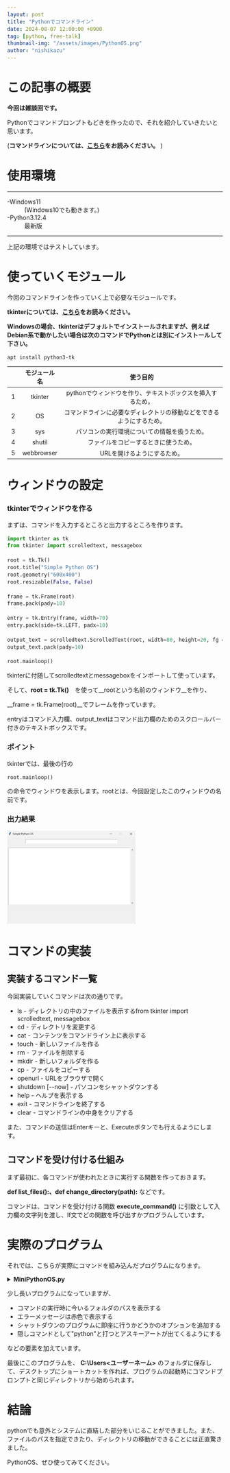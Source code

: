 ```yaml
---
layout: post
title: "Pythonでコマンドライン"
date: 2024-08-07 12:00:00 +0900
tag: [python, free-talk]
thumbnail-img: "/assets/images/PythonOS.png"
author: "nishikazu"
---
```

# この記事の概要
__今回は雑談回です。__

Pythonでコマンドプロンプトもどきを作ったので、それを紹介していきたいと思います。

(__コマンドラインについては、[こちら](https://qiita.com/momo1010/items/adcef12d0c631785499f)をお読みください。__
)
# 使用環境
* * *
<dl>
<dt>-Windows11</dt>
<dd>(Windows10でも動きます。)</dd>
<dt>-Python3.12.4</dt>
<dd>最新版</dd>
</dl>

* * *


上記の環境ではテストしています。



# 使っていくモジュール
今回のコマンドラインを作っていく上で必要なモジュールです。

__tkinterについては、[こちら](https://ja.wikipedia.org/wiki/Tkinter)をお読みください。__

__Windowsの場合、tkinterはデフォルトでインストールされますが、例えばDebian系で動かしたい場合は次のコマンドでPythonとは別にインストールして下さい。__

```
apt install python3-tk
```

|　  |__モジュール名__|__使う目的__|
|:--:|:-------------:|:---------:|
|  1 |  tkinter      | pythonでウィンドウを作り、テキストボックスを挿入するため。|
|  2 |     OS        |    コマンドラインに必要なディレクトリの移動などをできるようにするため。|
|  3 |  sys          | パソコンの実行環境についての情報を扱うため。|
|  4 | shutil        | ファイルをコピーするときに使うため。|
|  5 | webbrowser    | URLを開けるようにするため。|


# ウィンドウの設定
### tkinterでウィンドウを作る
まずは、コマンドを入力するところと出力するところを作ります。

```python:command_window.py
import tkinter as tk
from tkinter import scrolledtext, messagebox

root = tk.Tk()
root.title("Simple Python OS")
root.geometry("600x400")
root.resizable(False, False)

frame = tk.Frame(root)
frame.pack(pady=10)

entry = tk.Entry(frame, width=70)
entry.pack(side=tk.LEFT, padx=10)

output_text = scrolledtext.ScrolledText(root, width=80, height=20, fg = "black",wrap=tk.WORD, bg='white',insertbackground='black')
output_text.pack(pady=10)

root.mainloop()

```
tkinterに付随してscrolledtextとmessageboxをインポートして使っています。


そして、__root = tk.Tk()__　を使って__rootという名前のウィンドウ__を作り、

__frame = tk.Frame(root)__でフレームを作っています。

entryはコマンド入力欄、output_textはコマンド出力欄のためのスクロールバー付きのテキストボックスです。

### ポイント
tkinterでは、最後の行の
```
root.mainloop()
```
の命令でウィンドウを表示します。rootとは、今回設定したこのウィンドウの名前です。

### 出力結果
<img width="300" src="/assets/images/tkinter_window_practice.png">

# コマンドの実装

## 実装するコマンド一覧

今回実装していくコマンドは次の通りです。

* ls               - ディレクトリの中のファイルを表示するfrom tkinter import scrolledtext, messagebox
* cd <path>        - ディレクトリを変更する
* cat <filename>   - コンテンツをコマンドライン上に表示する
* touch <filename> - 新しいファイルを作る
* rm <filename>    - ファイルを削除する
* mkdir <dirname>  - 新しいフォルダを作る
* cp <src> <dest>  - ファイルをコピーする
* openurl <url>    - URLをブラウザで開く
* shutdown [--now] - パソコンをシャットダウンする
* help             - ヘルプを表示する
* exit             - コマンドラインを終了する
* clear            - コマンドラインの中身をクリアする

また、コマンドの送信はEnterキーと、Executeボタンでも行えるようにします。

## コマンドを受け付ける仕組み
まず最初に、各コマンドが使われたときに実行する関数を作っておきます。

**def list_files():、def change_directory(path):**
などです。

コマンドは、コマンドを受け付ける関数
**execute_command()**
に引数として入力欄の文字列を渡し、If文でどの関数を呼び出すかプログラムしています。

# 実際のプログラム

それでは、こちらが実際にコマンドを組み込んだプログラムになります。

**<details><summary>MiniPythonOS.py</summary>**
```python
import os
import sys
import shutil
import tkinter as tk
from tkinter import scrolledtext, messagebox
import webbrowser
def list_files():
    files = "\n".join(os.listdir('.'))
    output_text.insert(tk.END, f"{os.getcwd()} >>> ls\n{files}\n\n", "command")
def change_directory(path):
    try:
        os.chdir(path)
        output_text.insert(tk.END, f"{os.getcwd()} >>> cd {path}\nChanged directory to {os.getcwd()}\n\n", "command")
    except Exception as e:
        output_text.insert(tk.END, f"{os.getcwd()} >>> cd {path}\nError: {e}\n\n", "error")
def read_file(filename):
    try:
        with open(filename, 'r') as file:
            output_text.insert(tk.END, f"{os.getcwd()} >>> cat {filename}\n" + file.read() + "\n\n", "command")
    except Exception as e:
        output_text.insert(tk.END, f"{os.getcwd()} >>> cat {filename}\nError: {e}\n\n", "error")
def create_file(filename):
    try:
        with open(filename, 'w') as file:
            file.write('')
        output_text.insert(tk.END, f"{os.getcwd()} >>> touch {filename}\nFile '{filename}' created.\n\n", "command")
    except Exception as e:
        output_text.insert(tk.END, f"{os.getcwd()} >>> touch {filename}\nError: {e}\n\n", "error")
def delete_file(filename):
    if messagebox.askyesno("Confirm Delete", f"Are you sure you want to delete '{filename}'?"):
        try:
            os.remove(filename)
            output_text.insert(tk.END, f"{os.getcwd()} >>> rm {filename}\nFile '{filename}' deleted.\n\n", "command")
        except Exception as e:
            output_text.insert(tk.END, f"{os.getcwd()} >>> rm {filename}\nError: {e}\n\n", "error")
    else:
        output_text.insert(tk.END, f"{os.getcwd()} >>> rm {filename}\nDelete cancelled.\n\n", "command")
def create_directory(dirname):
    try:
        os.mkdir(dirname)
        output_text.insert(tk.END, f"{os.getcwd()} >>> mkdir {dirname}\nDirectory '{dirname}' created.\n\n", "command")
    except Exception as e:
        output_text.insert(tk.END, f"{os.getcwd()} >>> mkdir {dirname}\nError: {e}\n\n", "error")
def copy_file(src, dest):
    try:
        shutil.copy(src, dest)
        output_text.insert(tk.END, f"{os.getcwd()} >>> cp {src} {dest}\nFile '{src}' copied to '{dest}'.\n\n", "command")
    except Exception as e:
        output_text.insert(tk.END, f"{os.getcwd()} >>> cp {src} {dest}\nError: {e}\n\n", "error")
def shutdown(now=False):
    if now:
        output_text.insert(tk.END, f"{os.getcwd()} >>> shutdown --now\nShutting down immediately...\n\n", "command")
        root.quit()
        os.system("shutdown -s -f -t 0")
    else:
        output_text.insert(tk.END, f"{os.getcwd()} >>> shutdown\nShutting down...\n\n", "command")
        root.quit()
        os.system("shutdown -s")
def open_browser(url):
    try:
        webbrowser.open(url)
        output_text.insert(tk.END, f"{os.getcwd()} >>> open {url}\nOpening {url} in browser...\n\n", "command")
    except Exception as e:
        output_text.insert(tk.END, f"{os.getcwd()} >>> open {url}\nError: {e}\n\n", "error")
def clear_command():
    output_text.delete(1.0, tk.END)
    output_text.insert(tk.END, "Welcome to Simple Python OS! Type 'help' to see available commands.\n\n")
def python():
    pythontext = """
 ######   ##  ##   ######   ##   ##   #####   ##   ##
  ##  ##  ##  ##   # ## #   ##   ##  ##   ##  ###  ##
  ##  ##  ##  ##     ##     ##   ##  ##   ##  #### ##
  #####    ####      ##     #######  ##   ##  ## ####
  ##        ##       ##     ##   ##  ##   ##  ##  ###
  ##        ##       ##     ##   ##  ##   ##  ##   ##
 ####      ####     ####    ##   ##   #####   ##   ##

"""
    output_text.insert(tk.END,pythontext)
def show_help():
    help_text = """
Available commands:
ls               - List files in the current directory
cd <path>        - Change directory
cat <filename>   - Display file content
touch <filename> - Create a new file
rm <filename>    - Delete a file
mkdir <dirname>  - Create a new directory
cp <src> <dest>  - Copy a file
openurl <url>    - Open URL in web browser
shutdown [--now] - Shutdown the system
help             - Show this help message
exit             - Exit the program
clear            - Clear the commandline
"""
    output_text.insert(tk.END, f"{os.getcwd()} >>> help\n{help_text}\n\n", "command")
def execute_command(event=None):
    command = entry.get().strip().split()
    entry.delete(0, tk.END)
    if not command:
        return
    cmd = command[0].lower()
    options = command[1:]
    if cmd == 'exit':
        output_text.insert(tk.END, f"{os.getcwd()} >>> exit\nExiting...\n\n", "command")
        root.quit()
    elif cmd == 'ls':
        list_files()
    elif cmd == 'cd':
        if options:
            change_directory(options[0])
        else:
            output_text.insert(tk.END, f"{os.getcwd()} >>> cd\nUsage: cd <path>\n\n", "error")
    elif cmd == 'cat':
        if options:
            read_file(options[0])
        else:
            output_text.insert(tk.END, f"{os.getcwd()} >>> cat\nUsage: cat <filename>\n\n", "error")
    elif cmd == 'touch':
        if options:
            create_file(options[0])
        else:
            output_text.insert(tk.END, f"{os.getcwd()} >>> touch\nUsage: touch <filename>\n\n", "error")
    elif cmd == 'rm':
        if options:
            delete_file(options[0])
        else:
            output_text.insert(tk.END, f"{os.getcwd()} >>> rm\nUsage: rm <filename>\n\n", "error")
    elif cmd == 'mkdir':
        if options:
            create_directory(options[0])
        else:
            output_text.insert(tk.END, f"{os.getcwd()} >>> mkdir\nUsage: mkdir <dirname>\n\n", "error")
    elif cmd == 'cp':
        if len(options) > 1:
            copy_file(options[0], options[1])
        else:
            output_text.insert(tk.END, f"{os.getcwd()} >>> cp\nUsage: cp <src> <dest>\n\n", "error")
    elif cmd == 'openurl':
        if options:
            open_browser(options[0])
        else:
            output_text.insert(tk.END, f"{os.getcwd()} >>> open\nUsage: open <url>\n\n", "error")
    elif cmd == 'shutdown':
        if '--now' in options:
            shutdown(now=True)
        else:
            shutdown()
    elif cmd == 'help':
        show_help()
    elif cmd == 'clear':
        clear_command()
    elif cmd == 'python':
        python()
    else:
        output_text.insert(tk.END, f"{os.getcwd()} >>> {cmd}\nUnknown command: {cmd}\n\n", "error")
root = tk.Tk()
root.title("Simple Python OS")
root.geometry("600x400")
root.resizable(False, False)
frame = tk.Frame(root)
frame.pack(pady=10)
entry = tk.Entry(frame, width=70)
entry.pack(side=tk.LEFT, padx=10)
entry.bind("<Return>", execute_command)
execute_button = tk.Button(frame, text="Execute", command=execute_command)
execute_button.pack(side=tk.LEFT)
output_text = scrolledtext.ScrolledText(root, width=80, height=20, fg = "black",wrap=tk.WORD, bg='white',insertbackground='black')
output_text.pack(pady=10)
output_text.insert(tk.END, "Welcome to Simple Python OS! Type 'help' to see available commands.\n\n")
output_text.insert(tk.END, f"{os.getcwd()} >>>\n\n")
output_text.tag_config('command', foreground='black')
output_text.tag_config('error', foreground='red')
root.mainloop()
```
</details>

少し長いプログラムになっていますが、
* コマンドの実行時に今いるフォルダのパスを表示する
* エラーメッセージは赤色で表示する
* シャットダウンのプログラムに即座に行うかどうかのオプションを追加する
* 隠しコマンドとして"python"と打つとアスキーアートが出てくるようにする

などの要素を加えています。

最後にこのプログラムを、
**C:\Users\<ユーザーネーム>**
のフォルダに保存して、デスクトップにショートカットを作れば、プログラムの起動時にコマンドプロンプトと同じディレクトリから始められます。

# 結論
pythonでも意外とシステムに直結した部分をいじることができました。また、ファイルのパスを指定できたり、ディレクトリの移動ができることには正直驚きました。

PythonOS、ぜひ使ってみてください。